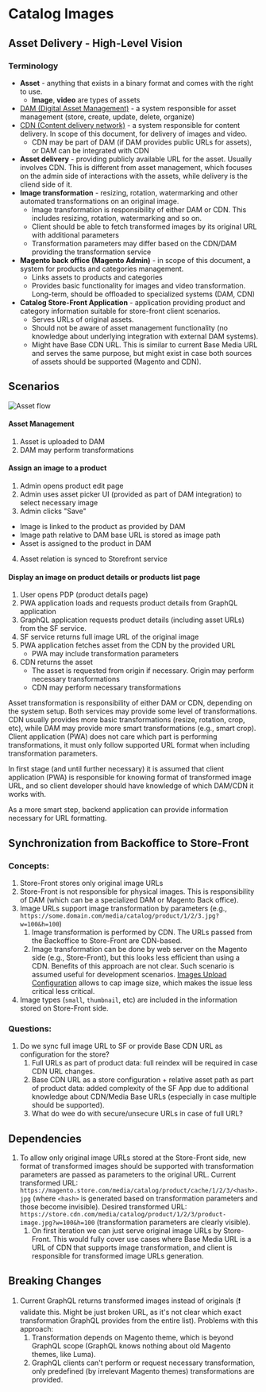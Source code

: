 # Catalog Images

## Asset Delivery - High-Level Vision

### Terminology

* **Asset** - anything that exists in a binary format and comes with the right to use.
   * **Image**, **video** are types of assets
* [DAM (Digital Asset Management)](https://en.wikipedia.org/wiki/Digital_asset_management) - a system responsible for asset management (store, create, update, delete, organize)
* [CDN (Content delivery network)](https://en.wikipedia.org/wiki/Content_delivery_network) - a system responsible for content delivery. In scope of this document, for delivery of images and video.
   * CDN may be part of DAM (if DAM provides public URLs for assets), or DAM can be integrated with CDN
* **Asset delivery** - providing publicly available URL for the asset. Usually involves CDN. This is different from asset management, which focuses on the admin side of interactions with the assets, while delivery is the cliend side of it.
* **Image transformation** - resizing, rotation, watermarking and other automated transformations on an original image.
   * Image transformation is responsibility of either DAM or CDN. This includes resizing, rotation, watermarking and so on.
   * Client should be able to fetch transformed images by its original URL with additional parameters
   * Transformation parameters may differ based on the CDN/DAM providing the transformation service
* **Magento back office (Magento Admin)** - in scope of this document, a system for products and categories management.
   * Links assets to products and categories
   * Provides basic functionality for images and video transformation. Long-term, should be offloaded to specialized systems (DAM, CDN)
* **Catalog Store-Front Application** - application providing product and category information suitable for store-front client scenarios.
   * Serves URLs of original assets.
   * Should not be aware of asset management functionality (no knowledge about underlying integration with external DAM systems).
   * Might have Base CDN URL. This is similar to current Base Media URL and serves the same purpose, but might exist in case both sources of assets should be supported (Magento and CDN).

## Scenarios

![Asset flow](https://app.lucidchart.com/publicSegments/view/21c14319-73c6-4bb4-9d5f-e71a11a58321/image.png)

#### Asset Management

1. Asset is uploaded to DAM
2. DAM may perform transformations

#### Assign an image to a product

1. Admin opens product edit page
2. Admin uses asset picker UI (provided as part of DAM integration) to select necessary image
3. Admin clicks "Save"
  * Image is linked to the product as provided by DAM
  * Image path relative to DAM base URL is stored as image path
  * Asset is assigned to the product in DAM
4. Asset relation is synced to Storefront service

#### Display an image on product details or products list page

1. User opens PDP (product details page)
2. PWA application loads and requests product details from GraphQL application
3. GraphQL application requests product details (including asset URLs) from the SF service.
4. SF service returns full image URL of the original image
5. PWA application fetches asset from the CDN by the provided URL
   * PWA may include transformation parameters
6. CDN returns the asset
   * The asset is requested from origin if necessary. Origin may perform necessary transformations
   * CDN may perform necessary transformations
   
Asset transformation is responsibility of either DAM or CDN, depending on the system setup.
Both services may provide some level of transformations.
CDN usually provides more basic transformations (resize, rotation, crop, etc), while DAM may provide more smart transformations (e.g., smart crop).
Client application (PWA) does not care which part is performing transformations, it must only follow supported URL format when including transformation parameters.

In first stage (and until further necessary) it is assumed that client application (PWA) is responsible for knowing format of transformed image URL, and so client developer should have knowledge of which DAM/CDN it works with.

As a more smart step, backend application can provide information necessary for URL formatting.

## Synchronization from Backoffice to Store-Front

### Concepts:

1. Store-Front stores only original image URLs
2. Store-Front is not responsible for physical images. This is responsibility of DAM (which can be a specialized DAM or Magento Back office). 
2. Image URLs support image transformation by parameters (e.g., `https://some.domain.com/media/catalog/product/1/2/3.jpg?w=100&h=100`)
   1. Image transformation is performed by CDN. The URLs passed from the Backoffice to Store-Front are CDN-based.
   2. Image transformation can be done by web server on the Magento side (e.g., Store-Front), but this looks less efficient than using a CDN. Benefits of this approach are not clear. Such scenario is assumed useful for development scenarios. [Images Upload Configuration](./img/images-upload-config.png) allows to cap image size, which makes the issue less critical less critical. 
3. Image types (`small`, `thumbnail`, etc) are included in the information stored on Store-Front side.

### Questions:

1. Do we sync full image URL to SF or provide Base CDN URL as configuration for the store?
   1. Full URLs as part of product data: full reindex will be required in case CDN URL changes.
   2. Base CDN URL as a store configuration + relative asset path as part of product data: added complexity of the SF App due to additional knowledge about CDN/Media Base URLs (especially in case multiple should be supported).
   3. What do wee do with secure/unsecure URLs in case of full URL?

## Dependencies

1. To allow only original image URLs stored at the Store-Front side, new format of transformed images should be supported with transformation parameters are passed as parameters to the original URL. Current transformed URL: `https://magento.store.com/media/catalog/product/cache/1/2/3/<hash>.jpg` (where `<hash>` is generated based on transformation parameters and those become invisible). Desired transformed URL: `https://store.cdn.com/media/catalog/product/1/2/3/product-image.jpg?w=100&h=100` (transformation parameters are clearly visible).
   1. On first iteration we can just serve original image URLs by Store-Front. This would fully cover use cases where Base Media URL is a URL of CDN that supports image transformation, and client is responsible for transformed image URLs generation.

## Breaking Changes

1. Current GraphQL returns transformed images instead of originals (❗ validate this. Might be just broken URL, as it's not clear which exact transformation GraphQL provides from the entire list). Problems with this approach: 
   1. Transformation depends on Magento theme, which is beyond GraphQL scope (GraphQL knows nothing about old Magento themes, like Luma).
   2. GraphQL clients can't perform or request necessary transformation, only predefined (by irrelevant Magento themes) transformations are provided.
